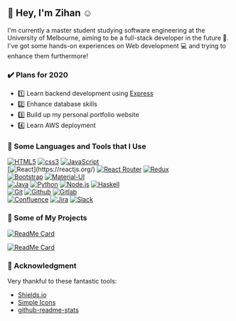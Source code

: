 ## 👋 Hey, I'm Zihan :relaxed:

I'm currently a master student studying software engineering at the University of Melbourne, aiming to be a full-stack developer in the future :muscle:. I've got some hands-on experiences on Web development :computer: and trying to enhance them furthermore!

### ✔️ Plans for 2020
- :one: Learn backend development using [Express](https://expressjs.com/)
- :two: Enhance database skills
- :three: Build up my personal portfolio website
- :four: Learn AWS deployment

### :triangular_ruler: Some Languages and Tools that I Use

[![HTML5](https://img.shields.io/badge/-HTML5-E34F26?style=flat&logo=html5&logoColor=white)](https://developer.mozilla.org/en-US/docs/Web/Guide/HTML/HTML5)
[![css3](https://img.shields.io/badge/-CSS3-1572B6?style=flat&logo=css3&logoColor=white)](https://developer.mozilla.org/en-US/docs/Archive/CSS3)
[![JavaScript](https://img.shields.io/badge/-JavaScript-F7DF1E?style=flat&logo=javascript&logoColor=black)](https://developer.mozilla.org/en-US/docs/Web/JavaScript)
<br />
[![React](https://img.shields.io/badge/-React-161616?style=flat&logo=react&logoColor=00d9ff")](https://reactjs.org/)
[![React Router](https://img.shields.io/badge/-React_Router-CA4245?style=flat&logo=react-router&logoColor=white)](https://reactrouter.com/)
[![Redux](https://img.shields.io/badge/-Redux-764ABC?style=flat&logo=redux)](https://redux.js.org/)
<br />
[![Bootstrap](https://img.shields.io/badge/-Bootstrap-563D7C?style=flat&logo=bootstrap&logoColor=white)](https://getbootstrap.com/)
[![Material-UI](https://img.shields.io/badge/-Material_UI-0081CB?style=flat&logo=material-UI&logoColor=white)](https://material-ui.com/)
<br />
[![Java](https://img.shields.io/badge/-Java-007396?style=flat&logo=java)](https://www.java.com/en/)
[![Python](https://img.shields.io/badge/-Python-3776AB?style=flat&logo=python&logoColor=white)](https://www.python.org/)
[![Node.js](https://img.shields.io/badge/-Node.js-339933?logo=node.js&logoColor=white)](https://nodejs.org/en/)
[![Haskell](https://img.shields.io/badge/-Haskell-5D4F85?style=flat&logo=haskell&logoColor=white)](https://www.haskell.org/)
<br />
[![Git](https://img.shields.io/badge/-Git-F05032?style=flat&logo=git&logoColor=white)](https://git-scm.com/)
[![Github](https://img.shields.io/badge/-Github-181717?style=flat&logo=github&logoColor=white)](https://github.com/)
[![Gitlab](https://img.shields.io/badge/-Gitlab-FCA121?style=flat&logo=gitlab)](https://about.gitlab.com/)
<br />
[![Confluence](https://img.shields.io/badge/-Confluence-172B4D?style=flat&logo=confluence)](https://www.atlassian.com/software/confluence)
[![Jira](https://img.shields.io/badge/-Jira-0052CC?style=flat&logo=jira)](https://www.atlassian.com/software/jira)
[![Slack](https://img.shields.io/badge/-Slack-4A154B?style=flat&logo=slack)](https://slack.com/intl/en-au/)

### :blue_book: Some of My Projects
[![ReadMe Card](https://github-readme-stats.vercel.app/api/pin/?username=ZhangzihanGit&repo=Guttman-Chart-Analysis-System)](https://github.com/ZhangzihanGit/Guttman-Chart-Analysis-System)

[![ReadMe Card](https://github-readme-stats.vercel.app/api/pin/?username=ZhangzihanGit&repo=Distributed-Shared-Whiteboard-Application)](https://github.com/ZhangzihanGit/Distributed-Shared-Whiteboard-Application)

### :pray: Acknowledgment
Very thankful to these fantastic tools:
- [Shields.io](https://shields.io/)
- [Simple Icons](https://simpleicons.org/)
- [github-readme-stats](https://github.com/anuraghazra/github-readme-stats)
